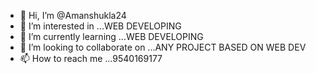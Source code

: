 - 👋 Hi, I’m @Amanshukla24
- 👀 I’m interested in ...WEB DEVELOPING
- 🌱 I’m currently learning ...WEB DEVELOPING
- 💞️ I’m looking to collaborate on ...ANY PROJECT BASED ON WEB DEV
- 📫 How to reach me ...9540169177
<!---
Amanshukla24/Amanshukla24 is a ✨ special ✨ repository because its `README.md` (this file) appears on your GitHub profile.
You can click the Preview link to take a look at your changes.
--->
